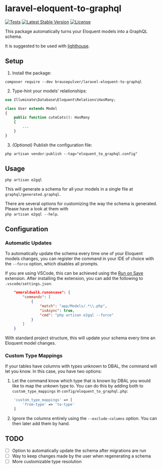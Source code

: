 # laravel-eloquent-to-graphql

[![Tests](https://github.com/brausepulver/laravel-eloquent-to-graphql/actions/workflows/tests.yml/badge.svg)](https://https://github.com/brausepulver/laravel-eloquent-to-graphql/actions)
[![Latest Stable Version](https://img.shields.io/packagist/v/brausepulver/laravel-eloquent-to-graphql)](https://packagist.org/packages/brausepulver/laravel-eloquent-to-graphql)
[![License](https://img.shields.io/packagist/l/brausepulver/laravel-eloquent-to-graphql?color=9cf)](https://packagist.org/packages/brausepulver/laravel-eloquent-to-graphql)

This package automatically turns your Eloquent models into a GraphQL schema.

It is suggested to be used with [lighthouse](https://lighthouse-php.com/).

## Setup

1. Install the package:
```
composer require --dev brausepulver/laravel-eloquent-to-graphql
```

2. Type-hint your models' relationships:
```php
use Illuminate\Database\Eloquent\Relations\HasMany;

class User extends Model
{
    public function cuteCats(): HasMany
    {
        ...
    }
}
```

3. _(Optional)_ Publish the configuration file:
```
php artisan vendor:publish --tag="eloquent_to_graphql.config"
```

## Usage

```
php artisan e2gql
```
This will generate a schema for all your models in a single file at `graphql/generated.graphql`.

There are several options for customizing the way the schema is generated. Please have a look at them with  
`php artisan e2gql --help`.

## Configuration

### Automatic Updates

To automatically update the schema every time one of your Eloquent models changes, you can register the command in your IDE of choice with the `--force` option, which disables all prompts.

If you are using VSCode, this can be achieved using the [Run on Save](https://marketplace.visualstudio.com/items?itemName=emeraldwalk.RunOnSave) extension. After installing the extension, you can add the following to `.vscode/settings.json`:
```json
    "emeraldwalk.runonsave": {
        "commands": [
            {
                "match": "app/Models/.*\\.php",
                "isAsync": true,
                "cmd": "php artisan e2gql --force"
            }
        ]
    }
```
With standard project structure, this will update your schema every time an Eloquent model changes.

### Custom Type Mappings

If your tables have columns with types unknown to DBAL, the command will let you know. In this case, you have two options:

1. Let the command know which type that is known by DBAL you would like to map the unkown type to. You can do this by adding both to `custom_type_mappings` in `config/eloquent_to_graphql.php`:
```php
    'custom_type_mappings' => [
        'from-type' => 'to-type'
    ]
```

2. Ignore the columns entirely using the `--exclude-columns` option. You can then later add them by hand.

## TODO

- [ ] Option to automatically update the schema after migrations are run
- [ ] Way to keep changes made by the user when regenerating a schema
- [ ] More customizable type resolution
